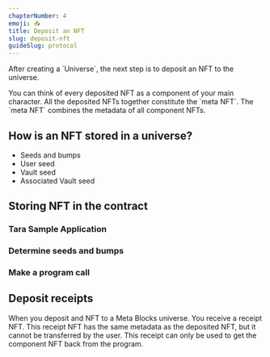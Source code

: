 ```yaml
---
chapterNumber: 4
emoji: 📥
title: Deposit an NFT
slug: deposit-nft
guideSlug: protocol
---
```

After creating a \`Universe\`, the next step is to deposit an NFT to the universe.

You can think of every deposited NFT as a component of your main character. All the deposited NFTs together constitute the \`meta NFT\`. The \`meta NFT\` combines the metadata of all component NFTs.

## How is an NFT stored in a universe?

* Seeds and bumps
* User seed
* Vault seed
* Associated Vault seed

## Storing NFT in the contract

### Tara Sample Application

### Determine seeds and bumps

### Make a program call

## Deposit receipts

When you deposit and NFT to a Meta Blocks universe. You receive a receipt NFT. This receipt NFT has the same metadata as the deposited NFT, but it cannot be transferred by the user. This receipt can only be used to get the component NFT back from the program.